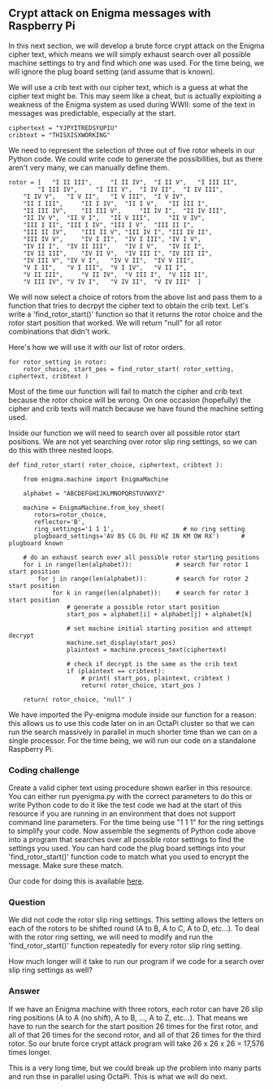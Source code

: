 ## Crypt attack on Enigma messages with Raspberry Pi

In this next section, we will develop a brute force crypt attack on the Enigma cipher text, which means we will simply exhaust search over all possible machine settings to try and find which one was used. For the time being, we will ignore the plug board setting (and assume that is known).

We will use a crib text with our cipher text, which is a guess at what the cipher text might be. This may seem like a cheat, but is actually exploiting a weakness of the Enigma system as used during WWII: some of the text in messages was predictable, especially at the start.

    ciphertext = "YJPYITREDSYUPIU"
    cribtext = "THISXISXWORKING"

We need to represent the selection of three out of five rotor wheels in our Python code. We could write code to generate the possibilities, but as there aren't very many, we can manually define them.

    rotor = [ 	"I II III", 	"I II IV", 	"I II V",  	"I III II",
	    	"I III IV", 	"I III V", 	"I IV II", 	"I IV III",
		"I IV V", 	"I V II", 	"I V III", 	"I V IV",
		"II I III", 	"II I IV", 	"II I V", 	"II III I",
		"II III IV", 	"II III V", 	"II IV I", 	"II IV III",
		"II IV V", 	"II V I", 	"II V III", 	"II V IV",
		"III I II",	"III I IV",	"III I V",	"III II I",
		"III II IV", 	"III II V",	"III IV I",	"III IV II",
		"III IV V", 	"IV I II",	"IV I III",	"IV I V",
		"IV II I",	"IV II III",	"IV I V",	"IV II I",
		"IV II III",	"IV II V",	"IV III I",	"IV III II",
		"IV III V",	"IV V I",	"IV V II",	"IV V III",
		"V I II",	"V I III",	"V I IV",	"V II I",
		"V II III", 	"V II IV",	"V III I",	"V III II",
		"V III IV",	"V IV I",	"V IV II",	"V IV III"	]

We will now select a choice of rotors from the above list and pass them to a function that tries to decrpyt the cipher text to obtain the crib text. Let's write a 'find_rotor_start()' function so that it returns the rotor choice and the rotor start position that worked. We will return "null" for all rotor combinations that didn't work.

Here's how we will use it with our list of rotor orders.

    for rotor_setting in rotor:
        rotor_choice, start_pos = find_rotor_start( rotor_setting, ciphertext, cribtext )

Most of the time our function will fail to match the cipher and crib text because the rotor choice will be wrong. On one occasion (hopefully) the cipher and crib texts will match because we have found the machine setting used.

Inside our function we will need to search over all possible rotor start positions. We are not yet searching over rotor slip ring settings, so we can do this with three nested loops.


    def find_rotor_start( rotor_choice, ciphertext, cribtext ):

        from enigma.machine import EnigmaMachine

        alphabet = "ABCDEFGHIJKLMNOPQRSTUVWXYZ"

        machine = EnigmaMachine.from_key_sheet(
           rotors=rotor_choice,
           reflector='B',
           ring_settings='1 1 1',					# no ring setting
           plugboard_settings='AV BS CG DL FU HZ IN KM OW RX')		# plugboard known

        # do an exhaust search over all possible rotor starting positions
        for i in range(len(alphabet)):            # search for rotor 1 start position
            for j in range(len(alphabet)):        # search for rotor 2 start position
                for k in range(len(alphabet)):    # search for rotor 3 start position
                    # generate a possible rotor start position
                    start_pos = alphabet[i] + alphabet[j] + alphabet[k]

                    # set machine initial starting position and attempt decrypt
                    machine.set_display(start_pos)
                    plaintext = machine.process_text(ciphertext)

                    # check if decrypt is the same as the crib text
                    if (plaintext == cribtext):
                        # print( start_pos, plaintext, cribtext )
                        return( rotor_choice, start_pos )

        return( rotor_choice, "null" )


We have imported the Py-enigma module inside our function for a reason: this allows us to use this code later on in an OctaPi cluster so that we can run the search massively in parallel in much shorter time than we can on a single processor. For the time being, we will run our code on a standalone Raspberry Pi.

### Coding challenge
Create a valid cipher text using procedure shown earlier in this resource. You can either run pyenigma.py with the correct parameters to do this or write Python code to do it like the test code we had at the start of this resource if you are running in an environment that does not support command line parameters. For the time being use "1 1 1" for the ring settings to simplify your code. Now assemble the segments of Python code above into a program that searches over all possible rotor settings to find the settings you used. You can hard code the plug board settings into your 'find_rotor_start()' function code to match what you used to encrypt the message. Make sure these match.

Our code for doing this is available [here](source\enigma_bf_standalone.py).

### Question
We did not code the rotor slip ring settings. This setting allows the letters on each of the rotors to be shifted round (A to B, A to C, A to D, etc...). To deal with the rotor ring setting, we will need to modify and run the 'find_rotor_start()' function repeatedly for every rotor slip ring setting.

How much longer will it take to run our program if we code for a search over slip ring settings as well?

### Answer
If we have an Enigma machine with three rotors, each rotor can have 26 slip ring positions (A to A (no shift), A to B, ..., A to Z, etc...). That means we have to run the search for the start position 26 times for the first rotor, and all of that 26 times for the second rotor, and all of that 26 times for the third rotor. So our brute force crypt attack program will take 26 x 26 x 26 = 17,576 times longer.

This is a very long time, but we could break up the problem into many parts and run thse in parallel using OctaPi. This is what we will do next.
